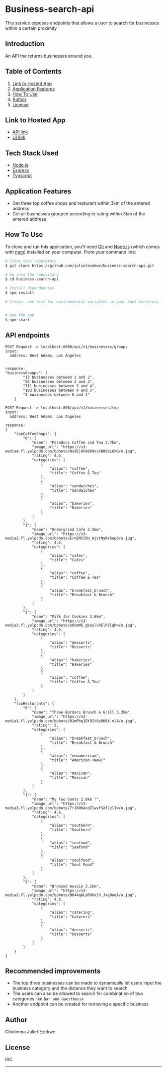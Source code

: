 # Business-search-api
This service exposes endpoints that allows a user to search for businesses within a certain proximity

## Introduction
An API the returns businesses around you.

## Table of Contents
1. <a href="#hosted-app">Link to Hosted App</a>
4. <a href="#application-features">Application Features</a>
5. <a href="#how-to-use">How To Use</a>
6. <a href="#author">Author</a>
7. <a href="#license">License</a>


## Link to Hosted App
* [API link](http://business-search-api-2.herokuapp.com)
* [UI link](https://business-search-ui.herokuapp.com)

## Tech Stack Used

- [Node.js](https://nodejs.org/)
- [Express](https://expressjs.com/)
- [Typscript](https://www.typescriptlang.org/)


## Application Features

*  Get three top coffee shops and resturant within 3km of the entered address
*  Get all businesses grouped according to rating within 3km of the entered address


## How To Use

To clone and run this application, you'll need [Git](https://git-scm.com) and [Node.js](https://nodejs.org/en/download/) (which comes with [npm](http://npmjs.com)) installed on your computer. From your command line:

```bash
# Clone this repository
$ git clone https://github.com/julietezekwe/business-search-api.git

# Go into the repository
$ cd business-search-api

# Install dependencies
$ npm install

# Create .env file for environmental variables in your root directory like the sample.env file and provide the keys


# Run the app
$ npm start
```

## API endpoints
```
POST Request -> localhost:8000/api/v1/businesses/groups
input:
  address: West Adams, Los Angeles


response:
"businessGroups": [
        "13 businesses between 1 and 2",
        "56 businesses between 2 and 3",
        "311 businesses between 3 and 4",
        "193 businesses between 4 and 5",
        "4 businesses between 0 and 1"
    ]

POST Request -> localhost:800/api/v1/businesses/top
input:
  address: West Adams, Los Angeles

response:
{
    "topCoffeeShops": {
        "0": {
            "name": "Paradocs Coffee and Tea 2.7km",
            "image_url": "https://s3-media4.fl.yelpcdn.com/bphoto/NsXEjHV9809xsXB09SLKXQ/o.jpg",
            "rating": 4.5,
            "categories": [
                {
                    "alias": "coffee",
                    "title": "Coffee & Tea"
                },
                {
                    "alias": "sandwiches",
                    "title": "Sandwiches"
                },
                {
                    "alias": "bakeries",
                    "title": "Bakeries"
                }
            ]
        },
        "1": {
            "name": "Undergrind Cafe 2.5km",
            "image_url": "https://s3-media2.fl.yelpcdn.com/bphoto/ErnEM1lDU_HjvtNyRY6upQ/o.jpg",
            "rating": 4.5,
            "categories": [
                {
                    "alias": "cafes",
                    "title": "Cafes"
                },
                {
                    "alias": "coffee",
                    "title": "Coffee & Tea"
                },
                {
                    "alias": "breakfast_brunch",
                    "title": "Breakfast & Brunch"
                }
            ]
        },
        "2": {
            "name": "Milk Jar Cookies 3.6km",
            "image_url": "https://s3-media3.fl.yelpcdn.com/bphoto/oOkmMG_gbaylvRElP2lqhw/o.jpg",
            "rating": 4.5,
            "categories": [
                {
                    "alias": "desserts",
                    "title": "Desserts"
                },
                {
                    "alias": "bakeries",
                    "title": "Bakeries"
                },
                {
                    "alias": "coffee",
                    "title": "Coffee & Tea"
                }
            ]
        }
    },
    "topResturants": {
        "0": {
            "name": "Three Borders Brunch & Grill 3.2km",
            "image_url": "https://s3-media1.fl.yelpcdn.com/bphoto/0JmPhq1DYOIt0p8K6X-mlA/o.jpg",
            "rating": 5,
            "categories": [
                {
                    "alias": "breakfast_brunch",
                    "title": "Breakfast & Brunch"
                },
                {
                    "alias": "newamerican",
                    "title": "American (New)"
                },
                {
                    "alias": "mexican",
                    "title": "Mexican"
                }
            ]
        },
        "1": {
            "name": "My Two Cents 2.0km !",
            "image_url": "https://s3-media3.fl.yelpcdn.com/bphoto/7rJ6HhAcdZlwvfSXfJzlIw/o.jpg",
            "rating": 4.5,
            "categories": [
                {
                    "alias": "southern",
                    "title": "Southern"
                },
                {
                    "alias": "seafood",
                    "title": "Seafood"
                },
                {
                    "alias": "soulfood",
                    "title": "Soul Food"
                }
            ]
        },
        "2": {
            "name": "Bronzed Aussie 3.1km",
            "image_url": "https://s3-media2.fl.yelpcdn.com/bphoto/BH44qALoRO6x2h_Jxg0uqA/o.jpg",
            "rating": 4.5,
            "categories": [
                {
                    "alias": "catering",
                    "title": "Caterers"
                },
                {
                    "alias": "desserts",
                    "title": "Desserts"
                }
            ]
        }
    }
}

```
## Recommended improvements
* The top three businesses can be made to dynamically let users input the business category and the distance they want to search 
* The users can also be allowed to search for combination of two categories like `Bar and Guesthouse`
* Another endpoint can be created for retrieving a specific business

## Author

Chidimma Juliet Ezekwe

## License

ISC

---
